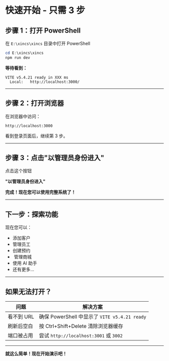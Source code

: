 #  **快速开始 - 只需 3 步**

## **步骤 1：打开 PowerShell**

在 `E:\xincs\xincs` 目录中打开 PowerShell

```powershell
cd E:\xincs\xincs
npm run dev
```

**等待看到：**
```
VITE v5.4.21 ready in XXX ms
  Local:   http://localhost:3000/
```

---

## **步骤 2：打开浏览器**

在浏览器中访问：
```
http://localhost:3000
```

看到登录页面后，继续第 3 步。

---

## **步骤 3：点击"以管理员身份进入"**

点击这个按钮 

**"以管理员身份进入"**

 **完成！现在您可以使用完整系统了！** 

---

## **下一步：探索功能**

现在您可以：
-  添加客户
-  管理员工
-  创建预约
- ️ 管理商城
-  使用 AI 助手
- 还有更多...

---

## **如果无法打开？**

| 问题 | 解决方案 |
|------|--------|
| 看不到 URL | 确保 PowerShell 中显示了 `VITE v5.4.21 ready` |
| 刷新后空白 | 按 Ctrl+Shift+Delete 清除浏览器缓存 |
| 端口被占用 | 尝试 `http://localhost:3001` 或 `3002` |

---

**就这么简单！现在开始演示吧！** 
